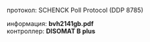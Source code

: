 протокол: SCHENCK Poll Protocol (DDP 8785)

информация: **bvh2141gb.pdf**  
контроллер: **DISOMAT B plus** 
